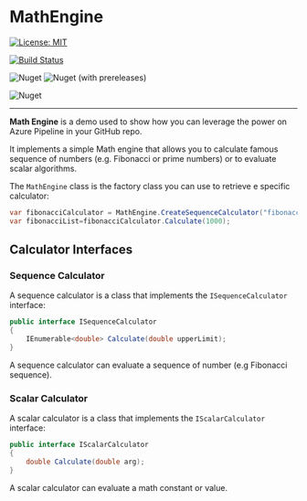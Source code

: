 # MathEngine

[![License: MIT](https://img.shields.io/badge/License-MIT-yellow.svg)](https://opensource.org/licenses/MIT)

[![Build Status](https://massimobonanni.visualstudio.com/MathEngine/_apis/build/status/MathEngine-CI?branchName=develop)](https://massimobonanni.visualstudio.com/MathEngine/_build/latest?definitionId=22&branchName=develop)

![Nuget](https://img.shields.io/nuget/v/MathEngine.svg) ![Nuget (with prereleases)](https://img.shields.io/nuget/vpre/MathEngine.svg) 

![Nuget](https://img.shields.io/nuget/dt/MathEngine.svg)

---
**Math Engine** is a demo used to show how you can leverage the power on Azure Pipeline in your GitHub repo.

It implements a simple Math engine that allows you to calculate famous sequence of numbers (e.g. Fibonacci or prime numbers) or to evaluate scalar algorithms.

The `MathEngine` class is the factory class you can use to retrieve e specific calculator:

```csharp
var fibonacciCalculator = MathEngine.CreateSequenceCalculator("fibonacci");
var fibonacciList=fibonacciCalculator.Calculate(1000);
```

## Calculator Interfaces

### Sequence Calculator
A sequence calculator is a class that implements the `ISequenceCalculator` interface:

```csharp
public interface ISequenceCalculator
{
    IEnumerable<double> Calculate(double upperLimit);
}
```

A sequence calculator can evaluate a sequence of number (e.g Fibonacci sequence).

### Scalar Calculator
A scalar calculator is a class that implements the `IScalarCalculator` interface:

```csharp
public interface IScalarCalculator
{
    double Calculate(double arg);
}
```

A scalar calculator can evaluate a math constant or value.
